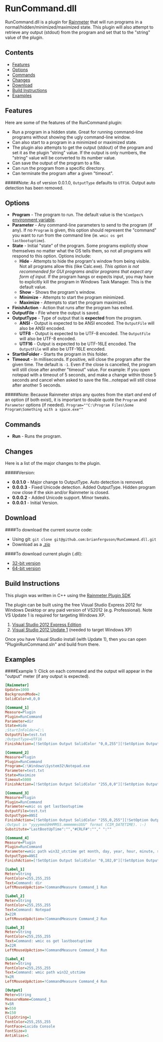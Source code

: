RunCommand.dll=============RunCommand.dll is a plugin for [Rainmeter](http://www.rainmeter.net) that will run programs in a normal/hidden/minimized/maximized state. This plugin will also attempt to retrieve any output (stdout) from the program and set that to the "string" value of the plugin.Contents-* [Features](#features)* [Options](#options)* [Commands](#commands)* [Changes](#changes)* [Download](#download)* [Build Instructions](#build-instructions)* [Examples](#examples)Features-Here are some of the features of the RunCommand plugin:* Run a program in a hidden state. Great for running command-line programs without showing the ugly command-line window.* Can also start to a program in a minimized or maximized state.* The plugin also attempts to get the output (stdout) of the program and set it as the plugin "string" value. If the output is only numbers, the "string" value will be converted to its number value.* Can save the output of the program to a file.* Can run the program from a specific directory.* Can terminate the program after a given "timeout".#####Note:As of version 0.0.1.0, `OutputType` defaults to `UTF16`. Output auto detection has been removed.Options-* **Program** - The program to run. The default value is the `%ComSpec%` [environment variable](http://en.wikipedia.org/wiki/ComSpec).* **Parameter** - Any command-line parameters to send to the program (if any). If no `Program` is given, this option should represent the "command" you want to run from the command line (ie. `wmic os get lastbootuptime`).* **State** - Initial "state" of the program. Some programs explictly show themselves no matter what the OS tells them, so not all programs will respond to this option. Options include:  * **Hide** - Attempts to hide the program's window from being visible. Not all programs allow this (like Calc.exe). *This option is not recommended for GUI programs and/or programs that expect any form of input.* If the program hangs or expects input, you may have to explicitly kill the program in Windows Task Manager. This is the default value.  * **Show** - Shows the program's window.  * **Minimize** - Attempts to start the program minimized.  * **Maximize** - Attempts to start the program maximized.* **FinishAction** - Action that runs after the program has exited.* **OutputFile** - File where the output is saved.* **OutputType** - Type of output that is **expected** from the program.  * **ANSI** - Output is expected to be ANSI encoded. The `OutputFile` will also be ANSI encoded.  * **UTF8** - Output is expected to be UTF-8 encoded. The `OutputFile` will also be UTF-8 encoded.  * **UTF16** - Output is expected to be UTF-16LE encoded. The `OutputFile` will also be UTF-16LE encoded.* **StartInFolder** - Starts the program in this folder.* **Timeout** - In milliseconds. If positive, will close the program after the given time. The default is `-1`. Even if the close is cancelled, the program will still close after another "timeout" value. For example: If you open notepad with a timeout of 5 seconds, and make a change within those 5 seconds and cancel when asked to save the file...notepad will still close after another 5 seconds.#####Note:Because Rainmeter strips any quotes from the start *and* end of an option (if both exist), it is important to double quote the `Program` and `Parameter` options (if needed).  `Program=""C:\Program Files\Some Program\Something with a space.exe""`Commands-* **Run** - Runs the program.Changes-Here is a list of the major changes to the plugin.#####Version:* **0.0.1.0** - Major change to OutputType. Auto detection is removed.* **0.0.0.3** - Fixed Unicode detection. Added OutputType. Hidden program now close if the skin and/or Rainmeter is closed.* **0.0.0.2** - Added Unicode support. Minor tweaks.* **0.0.0.1** - Initial Version.Download-####To download the current source code:* Using git: `git clone git@github.com:brianferguson/RunCommand.dll.git`* Download as a [.zip](https://github.com/brianferguson/RunCommand.dll/zipball/master)####To download current plugin (.dll):* [32-bit version](https://github.com/brianferguson/RunCommand.dll/blob/master/PluginRunCommand/x32/Release/RunCommand.dll?raw=true)* [64-bit version](https://github.com/brianferguson/RunCommand.dll/blob/master/PluginRunCommand/x64/Release/RunCommand.dll?raw=true)Build Instructions-This plugin was written in C++ using the [Rainmeter Plugin SDK](https://github.com/rainmeter/rainmeter-plugin-sdk)The plugin can be built using the free Visual Studio Express 2012 for Windows Desktopor any paid version of VS2012 (e.g. Professional). Note VS Update 1 is required for targeting Windows XP.1. [Visual Studio 2012 Express Edition](http://microsoft.com/visualstudio/eng/products/visual-studio-express-for-windows-desktop)2. [Visual Studio 2012 Update 1](http://microsoft.com/visualstudio/eng/downloads#d-visual-studio-2012-update) (needed to target Windows XP)Once you have Visual Studio install (with Update 1), then you can open "PluginRunCommand.sln" and build from there.Examples-####Example 1:Click on each command and the output will appear in the "output" meter (if any output is expected).```ini[Rainmeter]
Update=1000
BackgroundMode=2
SolidColor=0,0,0

[Command_1]
Measure=Plugin
Plugin=RunCommand
Parameter=dir
State=Hide
;StartInFolder=C:\
OutputFile=test.txt
;OutputType=UTF16
FinishAction=[!SetOption Output SolidColor "0,0,255"][!SetOption Output MeasureName Command_1][!UpdateMeter Output][!Redraw]

[Command_2]
Measure=Plugin
Plugin=RunCommand
Program=C:\Windows\System32\Notepad.exe
Parameter=test.txt
State=Maximize
Timeout=5000
FinishAction=[!SetOption Output SolidColor "255,0,0"][!SetOption Output MeasureName Command_2][!UpdateMeter Output][!Redraw]

[Command_3]
Measure=Plugin
Plugin=RunCommand
Parameter=wmic os get lastbootuptime
OutputFile=test.txt
OutputType=ANSI
FinishAction=[!SetOption Output SolidColor "255,0,255"][!SetOption Output MeasureName Command_3][!UpdateMeter Output][!Redraw]
;Output in "yyyymmddHHMMSS.mmmmmmsUUU" format (CIM_DATETIME). :-)
Substitute="LastBootUpTime":"","#CRLF#":""," ":""

[Command_4]
Measure=Plugin
Plugin=RunCommand
Parameter=wmic path win32_utctime get month, day, year, hour, minute, second, dayofweek, quarter, weekinmonth
OutputType=ANSI
FinishAction=[!SetOption Output SolidColor "0,102,0"][!SetOption Output MeasureName Command_4][!UpdateMeter Output][!Redraw]

[Label_1]
Meter=String
FontColor=255,255,255
Text=Command: dir
LeftMouseUpAction=!CommandMeasure Command_1 Run

[Label_2]
Meter=String
FontColor=255,255,255
Text=Command: Notepad
X=22R
LeftMouseUpAction=!CommandMeasure Command_2 Run

[Label_3]
Meter=String
FontColor=255,255,255
Text=Command: wmic os get lastbootuptime
X=22R
LeftMouseUpAction=!CommandMeasure Command_3 Run

[Label_4]
Meter=String
FontColor=255,255,255
Text=Command: wmic path win32_utctime
Y=2R
LeftMouseUpAction=!CommandMeasure Command_4 Run

[Output]
Meter=String
MeasureName=Command_1
Y=5R
W=550
H=150
ClipString=1
FontColor=255,255,255
FontFace=Lucida Console
FontSize=9
AntiAlias=1```